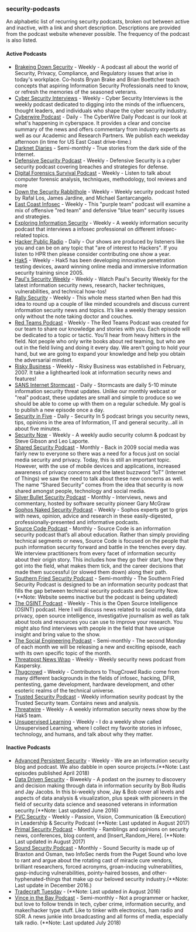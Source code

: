 ### security-podcasts
An alphabetic list of recurring security podcasts, broken out between active and inactive, with a link and short description. Descriptions are provided from the podcast website whenever possible. The frequency of the podcast is also listed.

#### Active Podcasts

- [Brakeing Down Security](http://www.brakeingsecurity.com/) - Weekly - A podcast all about the world of Security, Privacy, Compliance, and Regulatory issues that arise in today's workplace. Co-hosts Bryan Brake and Brian Boettcher teach concepts that aspiring Information Security Professionals need to know, or refresh the memories of the seasoned veterans.
- [Cyber Security Interviews](https://cybersecurityinterviews.com/) - Weekly - Cyber Security Interviews is the weekly podcast dedicated to digging into the minds of the influencers, thought leaders, and individuals who shape the cyber security industry.
- [Cyberwire Podcast](https://thecyberwire.com/podcasts/) - Daily - The CyberWire Daily Podcast is our look at what's happening in cyberspace. It provides a clear and concise summary of the news and offers commentary from industry experts as well as our Academic and Research Partners. We publish each weekday afternoon (in time for US East Coast drive-time.)
- [Darknet Diaries](https://darknetdiaries.com/) - Semi-monthly - True stories from the dark side of the Internet.
- [Defensive Security Podcast](http://www.defensivesecurity.org/) - Weekly - Defensive Security is a cyber security podcast covering breaches and strategies for defense.
- [Digital Forensics Survival Podcast](http://digitalforensicsurvivalpodcast.com/) - Weekly - Listen to talk about computer forensic analysis, techniques, methodology, tool reviews and more
- [Down the Security Rabbithole](http://podcast.wh1t3rabbit.net/) - Weekly - Weekly security podcast hsted by Rafal Los, James Jardine, and Michael Santarcangelo.
- [East Coast Infosec](https://eastcoastinfosec.ca/) - Weekly - This "purple team" podcast will examine a mix of offensive "red team" and defensive "blue team" security issues and strategies.
- [Exploring Information Security](http://www.timothydeblock.com/eis/) - Weekly - A weekly information security podcast that interviews a infosec professional on different infosec-related topics.
- [Hacker Public Radio](http://hackerpublicradio.org/) - Daily - Our shows are produced by listeners like you and can be on any topic that "are of interest to Hackers". If you listen to HPR then please consider contributing one show a year.
- [Hak5](https://www.hak5.org/) - Weekly - Hak5 has been developing innovative penetration testing devices, award winning online media and immersive information security training since 2005.
- [Paul's Security Weekly](http://securityweekly.com/) - Weekly - Watch Paul's Security Weekly for the latest information security news, research, hacker techniques, vulnerabilities, and technical how-tos!
- [Rally Security](https://rallysecurity.com/) - Weekly - This whole mess started when Ben had this idea to round up a couple of like minded scoundrels and discuss current information security news and topics. It’s like a weekly therapy session only without the note taking doctor and couches.
- [Red Teams Podcast](https://redteams.net/podcast/) - Weekly - The Red Teams Podcast was created for our team to share our knowledge and stories with you. Each episode will be dedicated to a topic or tactic. You'll hear from heavy hitters in the field. Not people who only write books about red teaming, but who are out in the field living and doing it every day. We aren't going to hold your hand, but we are going to expand your knowledge and help you obtain the adversarial mindset.
- [Risky Business](http://risky.biz/) - Weekly - Risky Business was established in February, 2007. It take a lighthearted look at information security news and features!
- [SANS Internet Stormcast](https://isc.sans.edu/podcast.html) - Daily - Stormcasts are daily 5-10 minute information security threat updates. Unlike our monthly webcast or "real" podcast, these updates are small and simple to produce so we should be able to come up with them on a regular schedule. My goal is to publish a new episode once a day.
- [Security in Five](https://securityinfive.libsyn.com/) - Daily - Security In 5 podcast brings you security news, tips, opinions in the area of Information, IT and general security...all in about five minutes. 
- [Security Now](https://www.grc.com/securitynow.htm) - Weekly - A weekly audio security column & podcast by Steve Gibson and Leo Laporte.
- [Shared Security Podcast](http://sharedsecurity.net/podcast-episodes/) - Monthly - Back in 2009 social media was fairly new to everyone so there was a need for a focus just on social media security and privacy.  Today, this is still an important topic. However, with the use of mobile devices and applications, increased awareness of privacy concerns and the latest buzzword “IoT” (Internet of Things) we saw the need to talk about these new concerns as well.  The name “Shared Security” comes from the idea that security is now shared amongst people, technology and social media.
- [Silver Bullet Security Podcast](https://www.garymcgraw.com/technology/silver-bullet-podcast/) - Monthly - Interviews, news and commentary, hosted by software security pioneer Gary McGraw
- [Sophos Naked Security Podcast](https://www.sophos.com/en-us/company/podcasts.aspx) - Weekly - Sophos experts get to grips with news, opinion, advice and research in these easily-digested, professionally-presented and informative podcasts.
- [Source Code Podcast](http://chrissanders.org/podcast/) - Monthly - Source Code is an information security podcast that’s all about education. Rather than simply providing technical segments or news, Source Code is focused on the people that push information security forward and battle in the trenches every day. We interview practitioners from every facet of information security about their origin story. This includes how they go their start, how they got into the field, what makes them tick, and the career decisions that made them successful (or slowed them down) along their path.
- [Southern Fried Security Podcast](http://www.southernfriedsecurity.com/) - Semi-monthly - The Southern Fried Security Podcast is designed to be an information security podcast that fills the gap between technical security podcasts and Security Now. (\*\*Note: Website seems inactive but the podcast is being updated)
- [The OSINT Podcast](http://osintpodcast.com/) - Weekly - This is the Open Source Intelligence (OSINT) podcast. Here I will discuss news related to social media, data privacy, open source intelligence, investigative journalism as well as talk about tools and resources you can use to improve your research. You might also find interviews with people in the field that have unique insight and bring value to the show.
- [The Social Engineering Podcast](http://www.social-engineer.org/category/podcast/) - Semi-monthly - The second Monday of each month we will be releasing a new and exciting episode, each with its own specific topic of the month.
- [Threatpost News Wrap](https://threatpost.com/category/podcasts/) - Weekly - Weekly security news podcast from Kaspersky.
- [Thugcrowd](https://thugcrowd.com/) - Weekly - Contributors to ThugCrowd Radio come from many different backgrounds in the fields of infosec, hacking, DFIR, pentesting, game development, hardware development, and other esoteric realms of the technical universe.
- [Trusted Security Podcast](https://www.trustedsec.com/category/trustedsec-security-podcast/) - Weekly information seurity podcast by the Trusted Security team. Contains news and analysis.
- [Threatwire](http://www.hak5.org/category/episodes/threatwire) - Weekly - A weekly information security news show by the Hak5 team. 
- [Unsupervised Learning](https://danielmiessler.com/podcast/) - Weekly - I do a weekly show called Unsupervised Learning, where I collect my favorite stories in infosec, technology, and humans, and talk about why they matter. 
 

#### Inactive Podcasts
- [Advanced Persistent Security](https://advancedpersistentsecurity.net/) - Weekly - We are an information security blog and podcast. We also dabble in open source projects.(\*\*Note: Last episodes published April 2018)
- [Data Driven Security](http://datadrivensecurity.info/podcast/) - Biweekly - A podast on the journey to discovery and decision making through data in information security by Bob Rudis and Jay Jacobs. In this bi-weekly show, Jay & Bob cover all levels and aspects of data analysis & visualization, plus speak with pioneers in the field of security data science and seasoned veterans in information security.(\*\*Note: Last updated June 2016)
- [PVC Security](http://www.pvcsec.com/) - Weekly - Passion, Vision, Communication (& Execution) in Leadership & Security Podcast (\*\*Note: Last updated in August 2017)
- [Primal Security Podcast](http://www.primalsecurity.net/podcasts/) - Monthly - Ramblings and opinions on security news, conferences, blog content, and [Insert_Random_Here]. (\*\*Note: Last updated in August 2017)
- [Sound Security Podcast](https://soundsecurity.io/) - Monthly - Sound Security is made up of Braxton and Osman, two InfoSec nerds from the Puget Sound who love to rant and argue about the rotating cast of miracle cure vendors, brilliant researchers, forced acronyms, groan-inducing vulnerabilities, gasp-inducing vulnerabilities, pointy-haired bosses, and other-hyphenated-things that make up our beloved security industry.(\*\*Note: Last update in December 2016.)
- [Tradecraft Tuesday](https://www.youtube.com/channel/UC1UTMpeR_FnmvXxcIhw443g) - (\*\*Note: Last updated in August 2016)
- [Vince in the Bay Podcast](https://vinceinthebay.com/) - Semi-monthly - Not a programmer or hacker, but love to follow trends in tech, cyber crime, information security, and maker/hacker type stuff. Like to tinker with electronics, ham radio and SDR. A news junkie into broadcasting and all forms of media, especially talk radio. (\*\*Note: Last updated July 2018)

